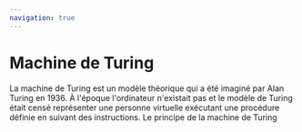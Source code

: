 ```yaml
---
navigation: true
---
```

# Machine de Turing
La machine de Turing est un modèle théorique qui a été imaginé par Alan Turing en 1936. À l'époque l'ordinateur n'existait pas et le modèle de Turing était censé représenter une personne virtuelle exécutant une procédure définie en suivant des instructions. Le principe de la machine de Turing 